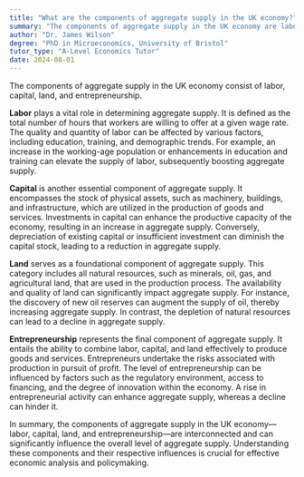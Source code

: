 ```yaml
---
title: "What are the components of aggregate supply in the UK economy?"
summary: "The components of aggregate supply in the UK economy are labour, capital, land, and entrepreneurship."
author: "Dr. James Wilson"
degree: "PhD in Microeconomics, University of Bristol"
tutor_type: "A-Level Economics Tutor"
date: 2024-08-01
---
```


The components of aggregate supply in the UK economy consist of labor, capital, land, and entrepreneurship.

**Labor** plays a vital role in determining aggregate supply. It is defined as the total number of hours that workers are willing to offer at a given wage rate. The quality and quantity of labor can be affected by various factors, including education, training, and demographic trends. For example, an increase in the working-age population or enhancements in education and training can elevate the supply of labor, subsequently boosting aggregate supply.

**Capital** is another essential component of aggregate supply. It encompasses the stock of physical assets, such as machinery, buildings, and infrastructure, which are utilized in the production of goods and services. Investments in capital can enhance the productive capacity of the economy, resulting in an increase in aggregate supply. Conversely, depreciation of existing capital or insufficient investment can diminish the capital stock, leading to a reduction in aggregate supply.

**Land** serves as a foundational component of aggregate supply. This category includes all natural resources, such as minerals, oil, gas, and agricultural land, that are used in the production process. The availability and quality of land can significantly impact aggregate supply. For instance, the discovery of new oil reserves can augment the supply of oil, thereby increasing aggregate supply. In contrast, the depletion of natural resources can lead to a decline in aggregate supply.

**Entrepreneurship** represents the final component of aggregate supply. It entails the ability to combine labor, capital, and land effectively to produce goods and services. Entrepreneurs undertake the risks associated with production in pursuit of profit. The level of entrepreneurship can be influenced by factors such as the regulatory environment, access to financing, and the degree of innovation within the economy. A rise in entrepreneurial activity can enhance aggregate supply, whereas a decline can hinder it.

In summary, the components of aggregate supply in the UK economy—labor, capital, land, and entrepreneurship—are interconnected and can significantly influence the overall level of aggregate supply. Understanding these components and their respective influences is crucial for effective economic analysis and policymaking.
    